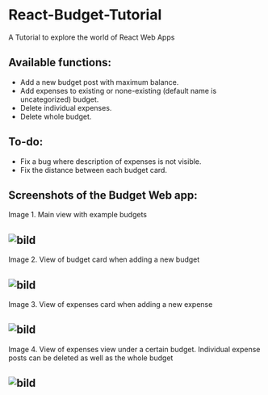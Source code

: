 # React-Budget-Tutorial
A Tutorial to explore the world of React Web Apps

## Available functions:
- Add a new budget post with maximum balance.
- Add expenses to existing or none-existing (default name is uncategorized) budget.
- Delete individual expenses.
- Delete whole budget.

## To-do:
- Fix a bug where description of expenses is not visible.
- Fix the distance between each budget card.

## Screenshots of the Budget Web app:

Image 1. Main view with example budgets

![bild](https://user-images.githubusercontent.com/18234996/197606991-9cb1f17a-1eb6-45b0-ad70-579593364784.png)
----------
Image 2. View of budget card when adding a new budget

![bild](https://user-images.githubusercontent.com/18234996/197607552-90c7d7da-0acf-4e7c-9809-fcae6105e1db.png)
----------
Image 3. View of expenses card when adding a new expense

![bild](https://user-images.githubusercontent.com/18234996/197607390-e2b355c2-f48f-42c6-87c8-3d8d18bdf69f.png)
----------
Image 4. View of expenses view under a certain budget. Individual expense posts can be deleted as well as the whole budget

![bild](https://user-images.githubusercontent.com/18234996/197608058-9b8fdfb2-c0bd-4eb8-95ef-f104115f14b9.png)
----------
